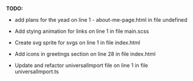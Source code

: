 **TODO:**
 
 - add plans for the yead  on line  1 - about-me-page.html in file undefined  
 
 - Add stying animation for links  on line  1  in file  main.scss 
  
 
 - Create svg sprite for svgs  on line  1  in file  index.html 
 
 - Add icons in greetings section  on line  28  in file  index.html 
 
 - Update and refactor universalImport file  on line  1  in file  universalImport.ts 
